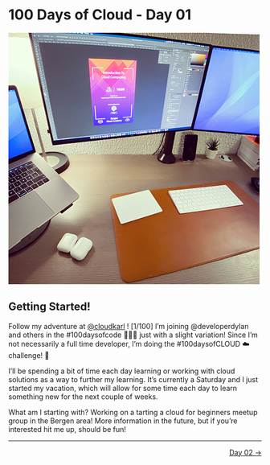 # 100 Days of Cloud - Day 01
![Day01](Day01.jpeg)

## Getting Started!

Follow my adventure at [@cloudkarl](https://instagram.com/cloudkarl) ! [1/100] I’m joining @developerdylan and others in the #100daysofcode 🧑🏻‍💻 just with a slight variation! Since I’m not necessarily a full time developer, I’m doing the #100daysofCLOUD ☁️ challenge! 🚀

I’ll be spending a bit of time each day learning or working with cloud solutions as a way to further my learning. It’s currently a Saturday and I just started my vacation, which will allow for some time each day to learn something new for the next couple of weeks.

What am I starting with? Working on a tarting a cloud for beginners meetup group in the Bergen area! More information in the future, but if you’re interested hit me up, should be fun!



---

<p align="right"><a href="../Day 02">Day 02 →</a></p>
